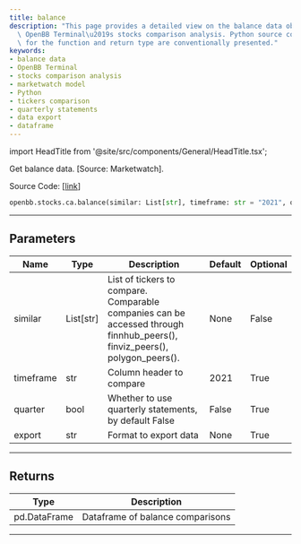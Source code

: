 ```yaml
---
title: balance
description: "This page provides a detailed view on the balance data obtained through\
  \ OpenBB Terminal\u2019s stocks comparison analysis. Python source code, parameters\
  \ for the function and return type are conventionally presented."
keywords:
- balance data
- OpenBB Terminal
- stocks comparison analysis
- marketwatch model
- Python
- tickers comparison
- quarterly statements
- data export
- dataframe
---
```


import HeadTitle from '@site/src/components/General/HeadTitle.tsx';

<HeadTitle title="stocks.ca.balance - Reference | OpenBB SDK Docs" />

Get balance data. [Source: Marketwatch].

Source Code: [[link](https://github.com/OpenBB-finance/OpenBBTerminal/tree/main/openbb_terminal/stocks/comparison_analysis/marketwatch_model.py#L107)]

```python
openbb.stocks.ca.balance(similar: List[str], timeframe: str = "2021", quarter: bool = False)
```

---

## Parameters

| Name | Type | Description | Default | Optional |
| ---- | ---- | ----------- | ------- | -------- |
| similar | List[str] | List of tickers to compare.<br/>Comparable companies can be accessed through<br/>finnhub_peers(), finviz_peers(), polygon_peers(). | None | False |
| timeframe | str | Column header to compare | 2021 | True |
| quarter | bool | Whether to use quarterly statements, by default False | False | True |
| export | str | Format to export data | None | True |


---

## Returns

| Type | Description |
| ---- | ----------- |
| pd.DataFrame | Dataframe of balance comparisons |
---
